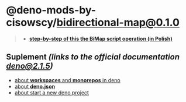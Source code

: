 # @deno-mods-by-cisowscy/bidirectional-map@0.1.0

> - [**step-by-step of this the BiMap script operation (in Polish)**](./main/bidirectional-map.ts._pl_.md)


## Suplement ***(links to the official documentation deno@2.1.5)***

- [about **workspaces** and **monorepos** in deno](https://docs.deno.com/runtime/fundamentals/workspaces/)
- [about **deno.json**](https://docs.deno.com/runtime/fundamentals/configuration/)
- [about start a new deno project](https://docs.deno.com/runtime/reference/cli/init/)

